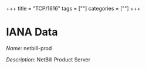 +++
title = "TCP/1616"
tags = [""]
categories = [""]
+++

# IANA Data

_Name:_ netbill-prod

_Description:_ NetBill Product Server

